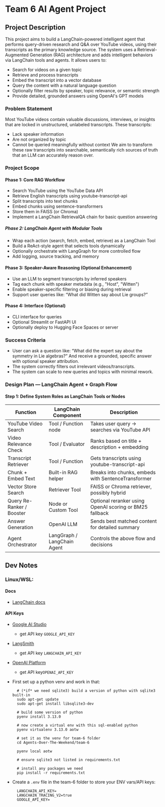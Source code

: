 # Team 6 AI Agent Project

## Project Description
This project aims to build a LangChain-powered intelligent agent that performs query-driven research and Q&A over YouTube videos, using their transcripts as the primary knowledge source.
The system uses a Retrieval-Augmented Generation (RAG) architecture and adds intelligent behaviors via LangChain tools and agents. It allows users to:
- Search for videos on a given topic
- Retrieve and process transcripts
- Embed the transcript into a vector database
- Query the content with a natural language question
- Optionally filter results by speaker, topic relevance, or semantic strength
- Provide detailed, grounded answers using OpenAI's GPT models

### Problem Statement
Most YouTube videos contain valuable discussions, interviews, or insights that are locked in unstructured, unlabeled transcripts. These transcripts:
- Lack speaker information
- Are not organized by topic
- Cannot be queried meaningfully without context
We aim to transform these raw transcripts into searchable, semantically rich sources of truth that an LLM can accurately reason over.

### Project Scope
#### Phase 1: Core RAG Workflow
- Search YouTube using the YouTube Data API
- Retrieve English transcripts using youtube-transcript-api
- Split transcripts into text chunks
- Embed chunks using sentence-transformers
- Store them in FAISS (or Chroma)
- Implement a LangChain RetrievalQA chain for basic question answering
##### Phase 2: LangChain Agent with Modular Tools
- Wrap each action (search, fetch, embed, retrieve) as a LangChain Tool
- Build a ReAct-style agent that selects tools dynamically
- Optionally orchestrate with LangGraph for more controlled flow
- Add logging, source tracking, and memory
#### Phase 3: Speaker-Aware Reasoning (Optional Enhancement)
- Use an LLM to segment transcripts by inferred speakers
- Tag each chunk with speaker metadata (e.g., "Host", "Witten")
- Enable speaker-specific filtering or biasing during retrieval
- Support user queries like: “What did Witten say about Lie groups?”
#### Phase 4: Interface (Optional)
- CLI interface for queries
- Optional Streamlit or FastAPI UI
- Optionally deploy to Hugging Face Spaces or server

### Success Criteria
- User can ask a question like:
“What did the expert say about the symmetry in Lie algebras?”
And receive a grounded, specific answer with optional speaker attribution.
- The system correctly filters out irrelevant videos/transcripts.
- The system can scale to new queries and topics with minimal rework.

### Design Plan — LangChain Agent + Graph Flow
#### Step 1: Define System Roles as LangChain Tools or Nodes
| Function |	LangChain Component	| Description |
|----------|----------------------|-------------|
|YouTube Video Search	|Tool / Function node|	Takes user query → searches via YouTube API|
|Video Relevance Check|	Tool / Evaluator	|Ranks based on title + description + embedding |similarity|
|Transcript Retriever|	Tool / Function|	Gets transcripts using youtube-transcript-api|
|Chunk + Embed Text|	Built-in RAG helper|	Breaks into chunks, embeds with SentenceTransformer|
|Vector Store Search|	Retriever Tool|	FAISS or Chroma retriever, possibly hybrid|
|Query Re-Ranker / Booster	|Node or Custom Tool	|Optional reranker using OpenAI scoring or BM25 fallback|
|Answer Generation	|OpenAI LLM|	Sends best matched content for detailed summary|
|Agent Orchestrator	|LangGraph / LangChain Agent|	Controls the above flow and decisions|


## Dev Notes

### Linux/WSL:

#### Docs
- [LangChain docs](https://python.langchain.com/docs/introduction/)
#### API Keys
- [Google AI Studio](https://aistudio.google.com/prompts/new_chat)
  - get API key `GOOGLE_API_KEY`

- [LangSmith](https://smith.langchain.com/)
  - get API key `LANGCHAIN_API_KEY`

- [OpenAI Platform](https://platform.openai.com/docs/overview)
  - get API key`OPENAI_API_KEY`
  
- First set up a python venv and work in that:

        # (*if* we need sqlite3) build a version of python with sqlite3 built-in 
        sudo apt-get update
        sudo apt-get install libsqlite3-dev

        # build some version of python
        pyenv install 3.13.0

        # now create a virtual env with this sql-enabled python
        pyenv virtualenv 3.13.0 aotw

        # set it as the venv for team-6 folder
        cd Agents-Over-The-Weekend/team-6

        pyenv local aotw
        
        # ensure sqlite3 not listed in requirements.txt
        
        # install any packages we need
        pip install -r requirements.txt

- Create a `.env` file in the team-6 folder to store your ENV vars/API keys:

        LANGCHAIN_API_KEY=
        LANGCHAIN_TRACING_V2=true
        GOOGLE_API_KEY=
